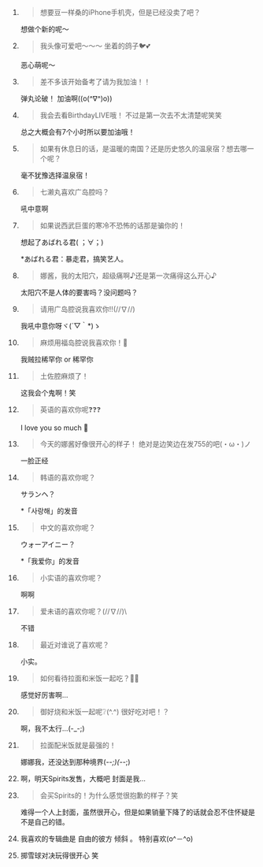 1. > 想要豆一样桑的iPhone手机壳，但是已经没卖了吧？

   想做个新的呢～

2. > 我头像可爱吧〜〜〜 坐着的鸽子🐦💕

   恶心萌呢～

3. > 差不多该开始备考了请为我加油！！

   弹丸论破！ 加油啊((o(^∇^)o))

4. > 我会去看BirthdayLIVE哦！ 不过是第一次去不太清楚呢笑笑

   总之大概会有7个小时所以要加油哦！

5. > 如果有休息日的话，是温暖的南国？还是历史悠久的温泉宿？想去哪一个呢？

   毫不犹豫选择温泉宿！

6. > 七濑丸喜欢广岛腔吗？

   吼中意啊

7. > 如果说西武巨蛋的寒冷不恐怖的话那是骗你的！

   想起了あばれる君( ；∀；)

   *あばれる君：暴走君，搞笑艺人。

8. > 娜酱，我的太阳穴，超级痛啊♪还是第一次痛得这么开心♪

   太阳穴不是人体的要害吗？没问题吗？

9. > 请用广岛腔说我喜欢你!!(//∇//)

   我吼中意你呀ヾ(´▽｀*)ゝ

10. > 麻烦用福岛腔说我喜欢你！🙇

    我贼拉稀罕你 or 稀罕你

11. > 土佐腔麻烦了！

    这我会个鬼啊！笑

12. > 英语的喜欢你呢❓❓❓

    I love you so much 💓

13. > 今天的娜酱好像很开心的样子！ 绝对是边笑边在发755的吧(・ω・)ノ

    一脸正经

14. > 韩语的喜欢你呢？

    サランヘ？

    *「사랑해」的发音

15. > 中文的喜欢你呢？

    ウォーアイニー？

    *「我爱你」的发音

16. > 小实语的喜欢你呢？

    啊啊

17. > 爱未语的喜欢你呢？\(//∇//)\

    不错

18. > 最近对谁说了喜欢呢？

    小实。

19. > 如何看待拉面和米饭一起吃？🍜🍚

    感觉好厉害啊…

20. > 御好烧和米饭一起呢❔(^.^) 很好吃对吧！？

    啊，我不太行…(-_-;)

21. > 拉面配米饭就是最强的！

    娜娜我，还没达到那种境界(-_-;)(-_-;)

22. 啊，明天Spirits发售，大概吧 封面是我…

23. > 会买Spirits的！为什么感觉很抱歉的样子？笑

    难得一个人上封面，虽然很开心，但是如果销量下降了的话就会忍不住怀疑是不是自己的错。

24. 我喜欢的专辑曲是 自由的彼方 倾斜 。 特别喜欢(o^－^o)

25. 掷雪球对决玩得很开心 笑